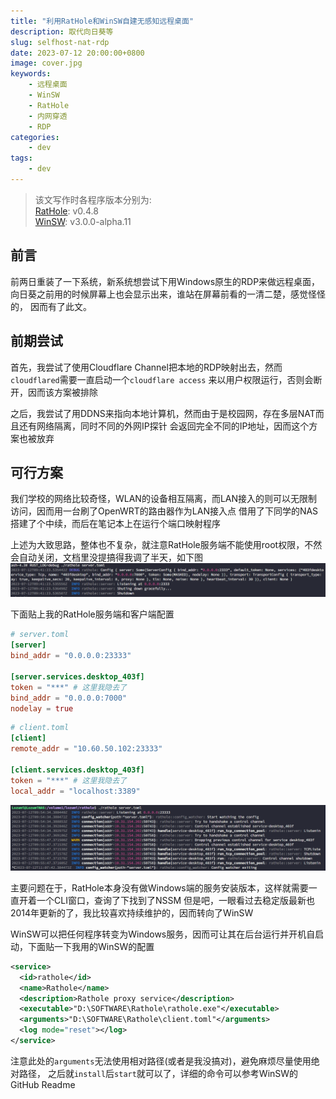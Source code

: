 ```yaml
---
title: "利用RatHole和WinSW自建无感知远程桌面"
description: 取代向日葵等
slug: selfhost-nat-rdp
date: 2023-07-12 20:00:00+0800
image: cover.jpg
keywords:
    - 远程桌面
    - WinSW
    - RatHole
    - 内网穿透
    - RDP
categories:
    - dev
tags:
    - dev
---
```


> 该文写作时各程序版本分别为:  
> [RatHole](https://github.com/rapiz1/rathole/): v0.4.8  
> [WinSW](https://github.com/winsw/winsw/): v3.0.0-alpha.11  

## 前言
前两日重装了一下系统，新系统想尝试下用Windows原生的RDP来做远程桌面，
向日葵之前用的时候屏幕上也会显示出来，谁站在屏幕前看的一清二楚，感觉怪怪的，
因而有了此文。

## 前期尝试
首先，我尝试了使用Cloudflare Channel把本地的RDP映射出去，然而`cloudflared`需要一直启动一个`cloudflare access`
来以用户权限运行，否则会断开，因而该方案被排除

之后，我尝试了用DDNS来指向本地计算机，然而由于是校园网，存在多层NAT而且还有网络隔离，同时不同的外网IP探针
会返回完全不同的IP地址，因而这个方案也被放弃

## 可行方案
我们学校的网络比较奇怪，WLAN的设备相互隔离，而LAN接入的则可以无限制访问，因而用一台刷了OpenWRT的路由器作为LAN接入点
借用了下同学的NAS搭建了个中续，而后在笔记本上在运行个端口映射程序

上述为大致思路，整体也不复杂，就注意RatHole服务端不能使用root权限，不然会自动关闭，文档里没提搞得我调了半天，如下图
![root权限运行RatHole](rathole_root.png)

下面贴上我的RatHole服务端和客户端配置
```toml
# server.toml
[server]
bind_addr = "0.0.0.0:23333"

[server.services.desktop_403f]
token = "***" # 这里我隐去了
bind_addr = "0.0.0.0:7000"
nodelay = true
```

```toml
# client.toml
[client]
remote_addr = "10.60.50.102:23333"

[client.services.desktop_403f]
token = "***" # 这里我隐去了
local_addr = "localhost:3389"
```

![成功链接运行](rathole_success.png)

主要问题在于，RatHole本身没有做Windows端的服务安装版本，这样就需要一直开着一个CLI窗口，查询了下找到了NSSM
但是吧，一眼看过去稳定版最新也2014年更新的了，我比较喜欢持续维护的，因而转向了WinSW

WinSW可以把任何程序转变为Windows服务，因而可让其在后台运行并开机自启动，下面贴一下我用的WinSW的配置
```xml
<service>
  <id>rathole</id>
  <name>Rathole</name>
  <description>Rathole proxy service</description>
  <executable>"D:\SOFTWARE\Rathole\rathole.exe"</executable>
  <arguments>"D:\SOFTWARE\Rathole\client.toml"</arguments>
  <log mode="reset"></log>
</service>
```
注意此处的`arguments`无法使用相对路径(或者是我没搞对)，避免麻烦尽量使用绝对路径，
之后就`install`后`start`就可以了，详细的命令可以参考WinSW的GitHub Readme